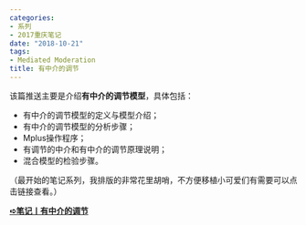 ```yaml
---
categories:
- 系列
- 2017重庆笔记
date: "2018-10-21"
tags:
- Mediated Moderation
title: 有中介的调节
---
```

该篇推送主要是介绍**有中介的调节模型**，具体包括：

<!--more-->

- 有中介的调节模型的定义与模型介绍；
- 有中介的调节模型的分析步骤；
- Mplus操作程序；
- 有调节的中介和有中介的调节原理说明；
- 混合模型的检验步骤。

（最开始的笔记系列，我排版的非常花里胡哨，不方便移植小可爱们有需要可以点击链接查看。）

[**➪笔记丨有中介的调节**](https://mp.weixin.qq.com/s?__biz=MzIwMDk1OTM2OQ==&mid=2247484529&idx=1&sn=5b503d7383b59ce41f78d5845352383a&chksm=96f47097a183f981a867bbcdb2a481e227d1ca7f0e2bce7e027b207aaa972ad82a147906334c&token=1412599005&lang=zh_CN&scene=21#wechat_redirect)
